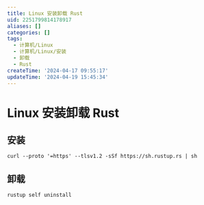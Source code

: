 ```yaml
---
title: Linux 安装卸载 Rust
uid: 2251799814178917
aliases: []
categories: []
tags:
  - 计算机/Linux
  - 计算机/Linux/安装
  - 卸载
  - Rust
createTime: '2024-04-17 09:55:17'
updateTime: '2024-04-19 15:45:34'
---
```


# Linux 安装卸载 Rust

## 安装

```shell
curl --proto '=https' --tlsv1.2 -sSf https://sh.rustup.rs | sh
```

## 卸载

```shell
rustup self uninstall
```
